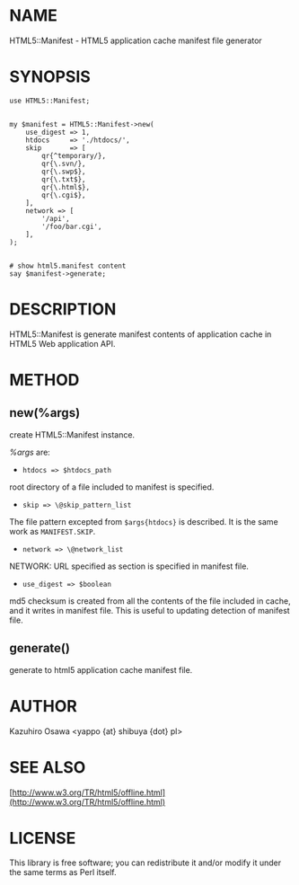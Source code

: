 # NAME

HTML5::Manifest - HTML5 application cache manifest file generator

# SYNOPSIS

    use HTML5::Manifest;
    

    my $manifest = HTML5::Manifest->new(
        use_digest => 1,
        htdocs     => './htdocs/',
        skip       => [
            qr{^temporary/},
            qr{\.svn/},
            qr{\.swp$},
            qr{\.txt$},
            qr{\.html$},
            qr{\.cgi$},
        ],
        network => [
            '/api',
            '/foo/bar.cgi',
        ],
    );
    

    # show html5.manifest content
    say $manifest->generate;

# DESCRIPTION

HTML5::Manifest is generate manifest contents of application cache in HTML5 Web application API.

# METHOD

## new(%args)

create HTML5::Manifest instance.

_%args_ are:

- `htdocs => $htdocs_path`

root directory of a file included to manifest is specified.

- `skip => \@skip_pattern_list`

The file pattern excepted from `$args{htdocs}` is described. It is the same work as `MANIFEST.SKIP`.

- `network => \@network_list`

NETWORK: URL specified as section is specified in manifest file.

- `use_digest => $boolean`

md5 checksum is created from all the contents of the file included in cache, and it writes in manifest file.
This is useful to updating detection of manifest file.

## generate()

generate to html5 application cache manifest file.

# AUTHOR

Kazuhiro Osawa <yappo {at} shibuya {dot} pl>

# SEE ALSO

[http://www.w3.org/TR/html5/offline.html](http://www.w3.org/TR/html5/offline.html)

# LICENSE

This library is free software; you can redistribute it and/or modify
it under the same terms as Perl itself.